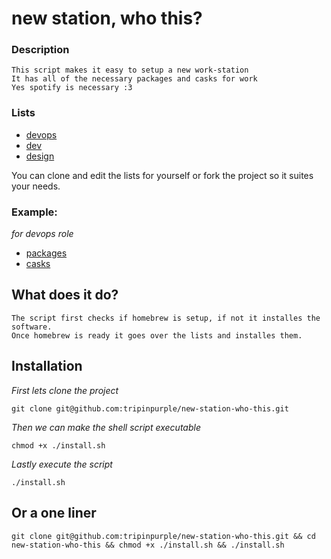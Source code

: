 # new station, who this?

### Description

	This script makes it easy to setup a new work-station
	It has all of the necessary packages and casks for work
	Yes spotify is necessary :3

### Lists

- [devops](lists/devops)
- [dev](lists/dev)
- [design](lists/design)

You can clone and edit the lists for yourself or fork the project so it suites your needs.

### Example:
<i>for devops role</i>

- [packages](lists/devops/packages.txt)<br>
- [casks](lists/devops/casks.txt)

## What does it do?

	The script first checks if homebrew is setup, if not it installes the software.
	Once homebrew is ready it goes over the lists and installes them.

## Installation

<i>First lets clone the project</i>
```
git clone git@github.com:tripinpurple/new-station-who-this.git
```

<i>Then we can make the shell script executable</i>
```
chmod +x ./install.sh
```

<i>Lastly execute the script</i>
```
./install.sh
```

## Or a one liner
```
git clone git@github.com:tripinpurple/new-station-who-this.git && cd new-station-who-this && chmod +x ./install.sh && ./install.sh
```
